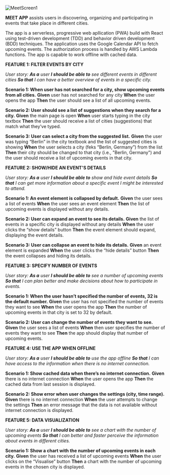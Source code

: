 ![MeetScreen1](https://github.com/StellaCea/Meet/assets/80626240/66689ccf-e218-4f4d-a0a0-f54dd3e146ec)

**MEET APP** assists users in discovering, organizing and participating in events that take place in different cities.

The app is a serverless, progressive web apllication (PWA) build with React using test-driven development (TDD) and behavior driven development (BDD) techniques. The application uses the Google Calendar API to fetch upcoming events. The authorization process is handled by AWS Lambda functions. The app is capable to work offline with cached data.

**FEATURE 1: FILTER EVENTS BY CITY**

*User story: **As a** user **I should be able to** see different events in different cities **So that** I can have a better overview of events in a specific city.*

**Scenario 1: When user has not searched for a city, show upcoming events from all cities.**
**Given** user has not searched for any city **When** the user opens the app **Then** the user should see a list of all upcoming events.

**Scenario 2: User should see a list of suggestions when they search for a city.**
**Given** the main page is open **When** user starts typing in the city textbox **Then** the user should receive a list of cities (suggestions) that match  what they’ve typed.

**Scenario 3: User can select a city from the suggested list.**
**Given** the user was typing “Berlin” in the city textbook and the list of suggested cities is showing **When** the user selects a city (feks “Berlin, Germany”) from the list **Then** their city should be changed to that city (i.e., "Berlin, Germany") and the user should receive a list of upcoming events in that city.

**FEATURE 2: SHOW/HIDE AN EVENT'S DETAILS**

*User story: **As a** user **I should be able to** show and hide event details **So that** I can get more information about a specific event I might be interested to attend.*

**Scenario 1: An event element is collapsed by default.**
**Given** the user sees a list of events **When** the user sees an event element **Then** the list of upcoming events is displayed without any details.

**Scenario 2: User can expand an event to see its details.**
**Given** the list of events in a specific city is displayed without any details **When** the user clicks the “show details” button **Then** the event element should expand, displaying the event details.

**Scenario 3: User can collapse an event to hide its details.**
**Given** an event element is expanded **When** the user clicks the “hide details” button **Then** the event collapses and hiding its details.

**FEATURE 3: SPECIFY NUMBER OF EVENTS**

*User story: **As a** user **I should be able to** see a number of upcoming events **So that** I can plan better and make decisions about how to participate in events.*

**Scenario 1: When the user hasn’t specified the number of events, 32 is the default number.**
**Given** the user has not specified the number of events they want to see **When** the user opens the app **Then** the number of upcoming events in that city is set to 32 by default.

**Scenario 2: User can change the number of events they want to see.**
**Given** the user sees a list of events **When** then user specifies the number of events they want to see **Then** the app should display that number of upcoming events.

**FEATURE 4: USE THE APP WHEN OFFLINE**

*User story: **As a** user **I should be able to** use the app offline **So that** I can have access to the information when there is no internet connection.*

**Scenario 1: Show cached data when there’s no internet connection.**
**Given** there is no internet connection **When** the user opens the app **Then** the cached data from last session is displayed.

**Scenario 2: Show error when user changes the settings (city, time range).**
**Given** there is no internet connection **When** the user attempts to change the settings **Then** an error message that the data is not available without internet connection is displayed.

**FEATURE 5: DATA VISUALIZATION**

*User story: **As a** user **I should be able to** see a chart with the number of upcoming events **So that** I can better and faster perceive the information about events in different cities.*

**Scenario 1: Show a chart with the number of upcoming events in each city.**
**Given** the user has received a list of upcoming events **When** the user clicks on the “Visualise” button **Then** a chart with the number of upcoming events in the chosen city is displayed.

